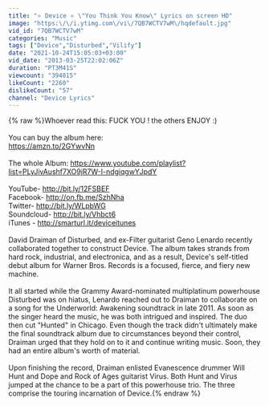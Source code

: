 ```yaml
---
title: "⭐ Device ⭐ \"You Think You Know\" Lyrics on screen HD"
image: "https:\/\/i.ytimg.com\/vi\/7QB7WCTV7wM\/hqdefault.jpg"
vid_id: "7QB7WCTV7wM"
categories: "Music"
tags: ["Device","Disturbed","Vilify"]
date: "2021-10-24T15:05:03+03:00"
vid_date: "2013-03-25T22:02:06Z"
duration: "PT3M41S"
viewcount: "394815"
likeCount: "2260"
dislikeCount: "57"
channel: "Device Lyrics"
---
```

{% raw %}Whoever read this: FUCK YOU ! the others ENJOY  :)<br /><br />You can buy the album here:<br /><a rel="nofollow" target="blank" href="https://amzn.to/2GYwvNn">https://amzn.to/2GYwvNn</a> <br /><br />The whole Album: <a rel="nofollow" target="blank" href="https://www.youtube.com/playlist?list=PLyJivAushf7XO9jR7W-I-ndgiqgwYJpdY">https://www.youtube.com/playlist?list=PLyJivAushf7XO9jR7W-I-ndgiqgwYJpdY</a><br /><br />YouTube- <a rel="nofollow" target="blank" href="http://bit.ly/12FSBEF">http://bit.ly/12FSBEF</a><br />Facebook- <a rel="nofollow" target="blank" href="http://on.fb.me/SzhNha">http://on.fb.me/SzhNha</a><br />Twitter- <a rel="nofollow" target="blank" href="http://bit.ly/WLpbWG">http://bit.ly/WLpbWG</a><br />Soundcloud- <a rel="nofollow" target="blank" href="http://bit.ly/Vhbct6">http://bit.ly/Vhbct6</a><br />iTunes - <a rel="nofollow" target="blank" href="http://smarturl.it/deviceitunes">http://smarturl.it/deviceitunes</a><br /><br />David Draiman of Disturbed, and ex-Filter guitarist Geno Lenardo recently collaborated together to construct Device. The album takes strands from hard rock, industrial, and electronica, and as a result, Device's self-titled debut album for Warner Bros. Records is a focused, fierce, and fiery new machine. <br /><br />It all started while the Grammy Award-nominated multiplatinum powerhouse Disturbed was on hiatus, Lenardo reached out to Draiman to collaborate on a song for the Underworld: Awakening soundtrack in late 2011. As soon as the singer heard the music, he was both intrigued and inspired. The duo then cut &quot;Hunted&quot; in Chicago. Even though the track didn't ultimately make the final soundtrack album due to circumstances beyond their control, Draiman urged that they hold on to it and continue writing music. Soon, they had an entire album's worth of material. <br /><br />Upon finishing the record, Draiman enlisted Evanescence drummer Will Hunt and Dope and Rock of Ages guitarist Virus. Both Hunt and Virus jumped at the chance to be a part of this powerhouse trio. The three comprise the touring incarnation of Device.{% endraw %}
